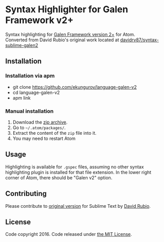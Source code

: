 # Syntax Highlighter for Galen Framework v2+

Syntax highlighting for [Galen Framework version 2+][galen] for Atom.  
Converted from David Rubio's original work located at [davidrv87/syntax-sublime-galen2][original]

## Installation

### Installation via apm

* git clone https://github.com/ekungurov/language-galen-v2
* cd language-galen-v2
* apm link

### Manual installation

1. Download the [zip archive][zip].
2. Go to `~/.atom/packages/`.
3. Extract the content of the `zip` file into it.
4. You may need to restart Atom

## Usage

Highlighting is available for `.gspec` files, assuming no other syntax highlighting plugin is installed for that file extension. In the lower right corner of Atom, there should be "Galen v2" option. 

## Contributing

Please contribute to [original version][original] for Sublime Text by [David Rubio][david].

## License

Code copyright 2016. Code released under [the MIT License][license].

[galen]: http://galenframework.com
[repository]: https://github.com/ekungurov/language-galen-v2
[zip]: https://github.com/ekungurov/language-galen-v2/archive/master.zip
[license]: https://github.com/ekungurov/language-galen-v2/blob/master/LICENSE
[original]: https://github.com/davidrv87/syntax-sublime-galen2
[david]: https://github.com/davidrv87
